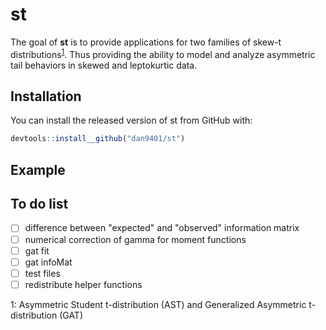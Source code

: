 # st

The goal of **st** is to provide applications for two families of skew-t distributions<sup>[1](#footnote1)</sup>. Thus providing the ability to model and analyze asymmetric tail behaviors in skewed and leptokurtic data.

## Installation

You can install the released version of st from GitHub with:
<!---You can install the released version of st from [CRAN](https://CRAN.R-project.org) with:

``` r
install.packages("st")
```--->

``` r
devtools::install__github("dan9401/st")
```

## Example

<!---This is a basic example which shows you how to solve a common problem:

``` r
## basic example code
```--->

## To do list
- [ ] difference between "expected" and "observed" information matrix
- [ ] numerical correction of gamma for moment functions
- [ ] gat fit
- [ ] gat infoMat
- [ ] test files
- [ ] redistribute helper functions

<a name="footnote1">1</a>: Asymmetric Student t-distribution (AST) and Generalized Asymmetric t-distribution (GAT)

